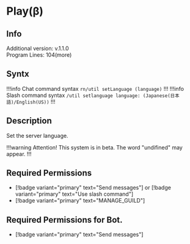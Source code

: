 # Play(β)

## Info

Additional version: v.1.1.0<br>
Program Lines: 104(more)

## Syntx

!!!info Chat command syntax
`rn/util setLanguage (language)`
!!!
!!!info Slash command syntax
`/util setlanguage language: (Japanese(日本語)/English(US))`
!!!

## Description

Set the server language.

!!!warning Attention!
This system is in beta.
The word "undifined" may appear.
!!!

## Required Permissions

- [!badge variant="primary" text="Send messages"] or [!badge variant="primary" text="Use slash command"]
- [!badge variant="primary" text="MANAGE_GUILD"]

## Required Permissions for Bot.

- [!badge variant="primary" text="Send messages"]
